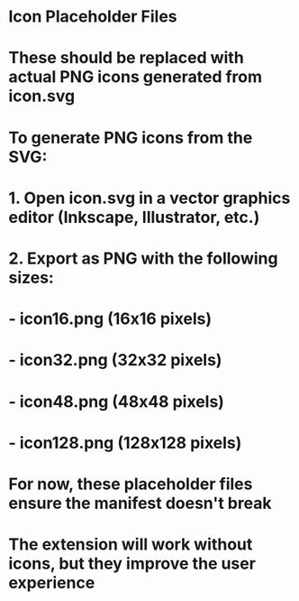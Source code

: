 # Icon Placeholder Files
# These should be replaced with actual PNG icons generated from icon.svg
# 
# To generate PNG icons from the SVG:
# 1. Open icon.svg in a vector graphics editor (Inkscape, Illustrator, etc.)
# 2. Export as PNG with the following sizes:
#    - icon16.png (16x16 pixels)
#    - icon32.png (32x32 pixels) 
#    - icon48.png (48x48 pixels)
#    - icon128.png (128x128 pixels)
#
# For now, these placeholder files ensure the manifest doesn't break
# The extension will work without icons, but they improve the user experience
